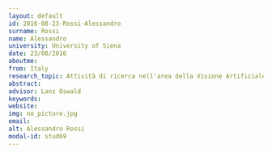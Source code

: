 ```yaml
---
layout: default 
id: 2016-08-23-Rossi-Alessandro
surname: Rossi
name: Alessandro
university: University of Siena
date: 23/08/2016
aboutme: 
from: Italy
research_topic: Attività di ricerca nell'area della Visione Artificiale
abstract: 
advisor: Lanz Oswald
keywords: 
website: 
img: no_picture.jpg
email: 
alt: Alessandro Rossi
modal-id: stud69
---
```

